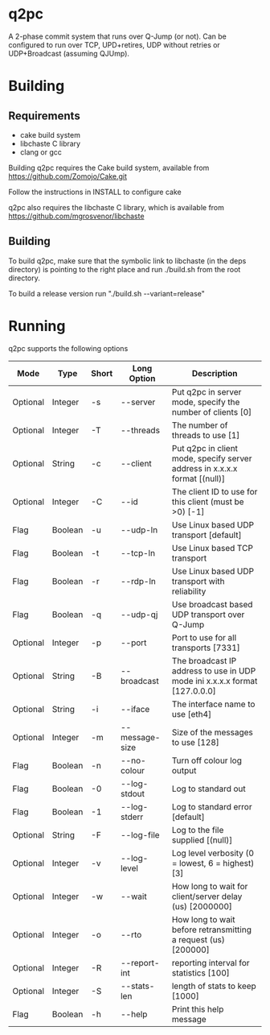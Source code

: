 q2pc
====

A 2-phase commit system that runs over Q-Jump (or not). Can be configured to run over TCP, UPD+retires, UDP without retries or UDP+Broadcast (assuming QJUmp).

Building
========

Requirements
------------
- cake build system
- libchaste C library
- clang or gcc

Building q2pc requires the Cake build system, available from 
https://github.com/Zomojo/Cake.git

Follow the instructions in INSTALL to configure cake

q2pc also requires the libchaste C library, which is available from
https://github.com/mgrosvenor/libchaste


Building
--------

To build q2pc, make sure that the symbolic link to libchaste (in the deps directory) is pointing to the right place and run ./build.sh from the root directory. 

To build a release version run "./build.sh --variant=release"

Running
=======

q2pc supports the following options

|Mode     | Type          | Short|Long Option    | Description                                                                  |
|---------|---------------|------|---------------|------------------------------------------------------------------------------|
|Optional | Integer |-s  |--server        |  Put q2pc in server mode, specify the number of clients [0]  |
|Optional | Integer |-T  |--threads       |  The number of threads to use [1]  |
|Optional | String  |-c  |--client        |  Put q2pc in client mode, specify server address in x.x.x.x format [(null)]  |
|Optional | Integer |-C  |--id            |  The client ID to use for this client (must be >0) [-1]  |
|Flag     | Boolean |-u  |--udp-ln        |  Use Linux based UDP transport [default]   |
|Flag     | Boolean |-t  |--tcp-ln        |  Use Linux based TCP transport   |
|Flag     | Boolean |-r  |--rdp-ln        |  Use Linux based UDP transport with reliability   |
|Flag     | Boolean |-q  |--udp-qj        |  Use broadcast based UDP transport over Q-Jump   |
|Optional | Integer |-p  |--port          |  Port to use for all transports [7331]  |
|Optional | String  |-B  |--broadcast     |  The broadcast IP address to use in UDP mode ini x.x.x.x format [127.0.0.0]  |
|Optional | String  |-i  |--iface         |  The interface name to use [eth4]  |
|Optional | Integer |-m  |--message-size  |  Size of the messages to use [128]  |
|Flag     | Boolean |-n  |--no-colour     |  Turn off colour log output   |
|Flag     | Boolean |-0  |--log-stdout    |  Log to standard out   |
|Flag     | Boolean |-1  |--log-stderr    |  Log to standard error [default]   |
|Optional | String  |-F  |--log-file      |  Log to the file supplied [(null)]   |
|Optional | Integer |-v  |--log-level     |  Log level verbosity (0 = lowest, 6 = highest) [3]  |
|Optional | Integer |-w  |--wait          |  How long to wait for client/server delay (us) [2000000]  |
|Optional | Integer |-o  |--rto           |  How long to wait before retransmitting a request (us) [200000]  |
|Optional | Integer |-R  |--report-int    |  reporting interval for statistics [100]  |
|Optional | Integer |-S  |--stats-len     |  length of stats to keep [1000]  |
|Flag     | Boolean |-h  |--help          |  Print this help message   |




